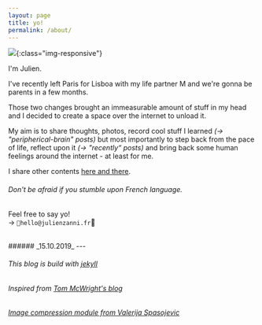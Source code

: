 ```yaml
---
layout: page
title: yo! 
permalink: /about/
---
```


![](/assets/photos/auto_portrait.jpg){:class="img-responsive"}

I'm Julien.

I've recently left Paris for Lisboa with my life partner M and we're gonna be parents in a few months.

Those two changes brought an immeasurable amount of stuff in my head and I decided to create a space over the internet to unload it. 

My aim is to share thoughts, photos, record cool stuff I learned _(→ "peripherical-brain" posts)_ but most importantly to step back from the pace of life, reflect upon it _(→ "recently“ posts)_ and bring back some human feelings around the internet - at least for me.

I share other contents [here and there](https://twitter.com/julienzanni). 
###### _Don't be afraid if you stumble upon French language._

Feel free to say yo!  
→ `hello@julienzanni.fr`


<br>
###### _15.10.2019_
---

<br>

###### _This blog is build with [jekyll](https://jekyllrb.com/)_
###### _Inspired from [Tom McWright's blog](https://macwright.org/)_
###### _[Image compression module from Valerija Spasojevic](https://github.com/valerijaspasojevic/jekyll-compress-images)_